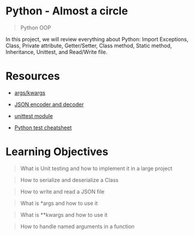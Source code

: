 # Python - Almost a circle

> Python
> OOP

In this project, we will review everything about Python: Import
Exceptions,
Class,
Private attribute,
Getter/Setter,
Class method,
Static method,
Inheritance,
Unittest, and
Read/Write file.

# Resources

* [args/kwargs](https://intranet.alxswe.com/rltoken/7zBCbNkZbTlhjBk3ElF51Q)

* [JSON encoder and decoder](https://intranet.alxswe.com/rltoken/Z2J1HT8EQtKC5ppFRGN5JQ)

* [unittest module](https://intranet.alxswe.com/rltoken/p5yLGmkQPUoKlXRMVYmNWA)

* [Python test cheatsheet](https://intranet.alxswe.com/rltoken/wqELatpgT9UQIl0z7DPPAg)

# Learning Objectives

> What is Unit testing and how to implement it in a large project

> How to serialize and deserialize a Class

> How to write and read a JSON file

> What is *args and how to use it

> What is **kwargs and how to use it

> How to handle named arguments in a function
